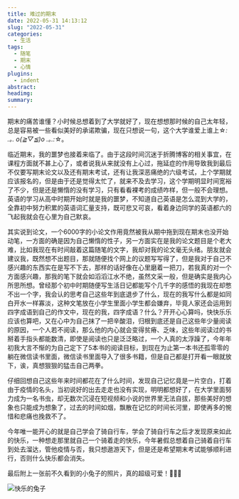 ```yaml
---
title: 难过的期末
date: 2022-05-31 14:13:12
slug: "2022-05-31"
categories:
  - 生活
tags:
  - 随笔
  - 期末
  - 心情
plugins:
  - indent
abstract: 
headimg: 
summary: 
---
```


期末的痛苦谁懂？小时候总想着到了大学就好了，现在想想那时候的自己太年轻，总是容易被一些看似美好的承诺欺骗，现在只想说一句，这个大学谁爱上谁上☆*: .｡. o(≧▽≦)o .｡.:*☆。

<!-- more -->

临近期末，我的噩梦也接着来临了。由于这段时间沉迷于折腾博客的相关事宜，在课程方面就不甚上心了，或者说我从来就没有上心过，拖延症的作用导致我到最后不仅要写期末论文以及还有期末考试，还有让我深恶痛绝的六级考试，上个学期就应该报名的，但是由于还是觉得太忙了，就来不及去学习，这个学期明显时间宽裕了不少，但是还是懒惰的没有学习，只有看看裸考的成绩咋样，但一般不会理想。英语的学习从高中时期开始时就是我的噩梦，不知道自己英语是怎么混到大学的，全靠初中努力积累的英语词汇量支持，既可悲又可哀，看着身边同学的英语都六的飞起我就会在心里为自己默哀。

其实说到论文，一个6000字的小论文作用竟然被我从期中拖到现在期末也没开始动笔，一方面的确是因为自己懒惰的性子，另一方面实在是我的论文题目是个老大难，比如我现在有时间敲着这篇随笔的文字，我却对我的论文毫无头绪。朋友就会建议我，既然想不出题目，那就随便找个网上的议题写写得了，但是我对于自己不感兴趣的东西实在是写不下去，那样的话好像在心里磨着一把刀，若我真的对一个方面感兴趣，那我的笔下就会如滔滔江水不绝，虽然文采一般，但是确实是我内心所思所想。曾经那个初中时期随便写生活日记都能写个几千字的感悟的我现在却憋不出一个字，我会认的思考自己这些年到底退步了什么，现在的我写什么都是如同白开水一样寡淡，这种文笔放在小学生里面小学生都会嫌弃，毕竟人家还会运用到四字成语到自己的作文中，现在的我，四字成语？什么？开开心心算吗，快快乐乐应该也算吧，又在心中为自己抹了一把辛酸泪，归根到底还是自己这些年少量阅读的原因，一个人若不阅读，那么他的内心就会变得贫瘠、乏味，这些年阅读过的书掰着手指头都能数清，即使是阅读也只是泛泛略过，一个人真的太浮躁了，今年年初我大言不惭的为自己定下了5本书的阅读目标，到现在为止第一本书还孤零零的躺在微信读书里面，微信读书里面导入了很多书籍，但是自己都是打开看一眼就放下，诶，真想狠狠的猛击自己两拳。

仔细回想自己这些年来时间都花在了什么时间，发现自己记忆竟是一片空白，打着由于疫情的名头，当初说好的出去走走也没有实现，明明都想好了，在大学里面努力成为一名书虫，却无数次沉浸在短视频和小说的世界里无法自拔，那些美好的想象也只能成为想象了，过去的时间如烟，飘散在记忆的时间长河里，即使再多的惋惜和悲痛也挽救不了。

今年唯一能开心的就是自己学会了骑自行车，学会了骑自行车之后才发现原来如此的快乐，一种想走那里就自己一个骑着走的快乐，今年暑假总想着自己骑着自行车到处去溜达，管他疫情与否，我只想遨游天下，但是还是希望期末考试能够顺利进行，否则什么快乐都会消失。

最后附上一张前不久看到的小兔子的照片，真的超级可爱！🥰🥰🥰

![快乐的兔子](https://blog.wangyunzi.com/article/image-20220531211516835.png)

